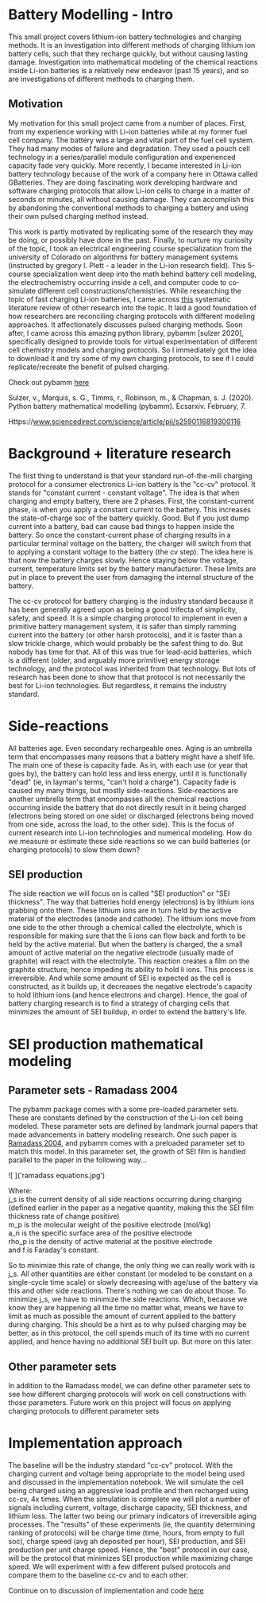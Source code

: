 # Battery Modelling - Intro
 
This small project covers lithium-ion battery technologies and charging methods. It is an investigation into different methods of charging lithium ion battery cells, such that they recharge quickly, but without causing lasting damage. Investigation into mathematical modeling of the chemical reactions inside Li-ion batteries is a relatively new endeavor (past 15 years), and so are investigations of different methods to charging them.

## Motivation
My motivation for this small project came from a number of places. First, from my experience working with Li-ion batteries while at my former fuel cell company. The battery was a large and vital part of the fuel cell system. They had many modes of failure and degradation. They used a pouch cell technology in a series/parallel module configuration and experienced capacity fade very quickly. More recently, I became interested in Li-ion battery technology because of the work of a company here in Ottawa called GBatteries. They are doing fascinating work developing hardware and software charging protocols that allow Li-ion cells to charge in a matter of seconds or minutes, all without causing damage. They can accomplish this by abandoning the conventional methods to charging a battery and using their own pulsed charging method instead. 

This work is partly motivated by replicating some of the research they may be doing, or possibly have done in the past. Finally, to nurture my curiosity of the topic, I took an electrical engineering course specialization from the university of Colorado on algorithms for battery management systems (instructed by gregory l. Plett - a leader in the Li-ion research field). This 5-course specialization went deep into the math behind battery cell modeling, the electrochemistry occurring inside a cell, and computer code to co-simulate different cell constructions/chemistries. While researching the topic of fast charging Li-ion batteries, I came across [this](https://www.sciencedirect.com/science/article/pii/s2590116819300116) systematic literature review of other research into the topic. It laid a good foundation of how researchers are reconciling charging protocols with different modeling approaches. It affectionately discusses pulsed charging methods. Soon after, I came across this amazing python library, pybamm [sulzer 2020], specifically designed to provide tools for virtual experimentation of different cell chemistry models and charging protocols. So I immediately got the idea to download it and try some of my own charging protocols, to see if I could replicate/recreate the benefit of pulsed charging.

Check out pybamm [here](https://github.com/pybamm-team/pybamm)

Sulzer, v., Marquis, s. G., Timms, r., Robinson, m., & Chapman, s. J. (2020). Python battery mathematical modelling (pybamm). Ecsarxiv. February, 7.

Https://www.sciencedirect.com/science/article/pii/s2590116819300116

# Background + literature research
The first thing to understand is that your standard run-of-the-mill charging protocol for a consumer electronics Li-ion battery is the "cc-cv" protocol. It stands for "constant current - constant voltage". The idea is that when charging and empty battery, there are 2 phases. First, the constant-current phase, is when you apply a constant current to the battery. This increases the state-of-charge soc of the battery quickly. Good. But if you just dump current into a battery, bad can cause bad things to happen inside the battery. So once the constant-current phase of charging results in a particular terminal voltage on the battery, the charger will switch from that to applying a constant voltage to the battery (the cv step). The idea here is that now the battery charges slowly. Hence staying below the voltage, current, temperature limits set by the battery manufacturer. These limits are put in place to prevent the user from damaging the internal structure of the battery.

The cc-cv protocol for battery charging is the industry standard because it has been generally agreed upon as being a good trifecta of simplicity, safety, and speed. It is a simple charging protocol to implement in even a primitive battery management system, it is safer than simply ramming current into the battery (or other harsh protocols), and it is faster than a slow trickle charge, which would probably be the safest thing to do.  But nobody has time for that. All of this was true for lead-acid batteries, which is a different (older, and arguably more primitive) energy storage technology, and the protocol was inherited from that technology. But lots of research has been done to show that that protocol is not necessarily the best for Li-ion technologies. But regardless, it remains the industry standard.

# Side-reactions
All batteries age. Even secondary rechargeable ones. Aging is an umbrella term that encompasses many reasons that a battery might have a shelf life. The main one of these is capacity fade. As in, with each use (or year that goes by), the battery can hold less and less energy, until it is functionally "dead" (ie, in layman's terms, "can't hold a charge"). Capacity fade is caused my many things, but mostly side-reactions. Side-reactions are another umbrella term that encompasses all the chemical reactions occurring inside the battery that do not directly result in it being charged (electrons being stored on one side) or discharged (electrons being moved from one side, across the load, to the other side). This is the focus of current research into Li-ion technologies and numerical modeling. How do we measure or estimate these side reactions so we can build batteries (or charging protocols) to slow them down?

## SEI production
The side reaction we will focus on is called "SEI production" or "SEI thickness". The way that batteries hold energy (electrons) is by lithium ions grabbing onto them. These lithium ions are in turn held by the active material of the electrodes (anode and cathode). The lithium ions move from one side to the other through a chemical called the electrolyte, which is responsible for making sure that the li ions can flow back and forth to be held by the active material. But when the battery is charged, the a small amount of active material on the negative electrode (usually made of graphite) will react with the electrolyte. This reaction creates a film on the graphite structure, hence impeding its ability to hold li ions. This process is irreversible. And while some amount of SEI is expected as the cell is constructed, as it builds up, it decreases the negative electrode's capacity to hold lithium ions (and hence electrons and charge). Hence, the goal of battery charging research is to find a strategy of charging cells that minimizes the amount of SEI buildup, in order to extend the battery's life.

# SEI production mathematical modeling
## Parameter sets - Ramadass 2004
The pybamm package comes with a some pre-loaded parameter sets. These are constants defined by the construction of the Li-ion cell being modeled. These parameter sets are defined by landmark journal papers that made advancements in battery modeling research. One such paper is [Ramadass 2004](https://scholarcommons.sc.edu/cgi/viewcontent.cgi?article=1161&context=eche_facpub), and pybamm comes with a preloaded parameter set to match this model. In this parameter set, the growth of SEI film is handled parallel to the paper in the following way...

![ ]('ramadass equations.jpg')

Where:  
j_s is the current density of all side reactions occurring during charging (defined earlier in the paper as a negative quantity, making this the SEI film thickness rate of change positive)  
m_p is the molecular weight of the positive electrode (mol/kg)  
a_n is the specific surface area of the positive electrode  
rho_p is the density of active material at the positive electrode  
and f is Faraday's constant.  

So to minimize this rate of change, the only thing we can really work with is j_s. All other quantities are either constant (or modeled to be constant on a single-cycle time scale) or slowly decreasing with age/use of the battery via this and other side reactions. There's nothing we can do about those. To minimize j_s, we have to minimize the side reactions. Which, because we know they are happening all the time no matter what, means we have to limit as much as possible the amount of current applied to the battery during charging. This should be a hint as to why pulsed charging may be better, as in this protocol, the cell spends much of its time with no current applied, and hence having no additional SEI built up. But more on this later.


## Other parameter sets
In addition to the Ramadass model, we can define other parameter sets to see how different charging protocols will work on cell constructions with those parameters. Future work on this project will focus on applying charging protocols to different parameter sets

# Implementation approach
The baseline will be the industry standard "cc-cv" protocol. With the charging current and voltage being appropriate to the model being used and discussed in the implementation notebook. We will simulate the cell being charged using an aggressive load profile and then recharged using cc-cv, 4x times. When the simulation is complete we will plot a number of signals including current, voltage, discharge capacity, SEI thickness, and lithium loss. The latter two being our primary indicators of irreversible aging processes. The "results" of these experiments (ie, the quantity determining ranking of protocols) will be charge time (time, hours, from empty to full soc), charge speed (avg ah deposited per hour), SEI production, and SEI production per unit charge speed. Hence, the "best" protocol in our case, will be the protocol that minimizes SEI production while maximizing charge speed. We will experiment with a few different pulsed protocols and compare them to the baseline cc-cv and to each other. 

Continue on to discussion of implementation and code [here]('cycle_aging.ipynb')








